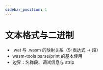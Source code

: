 ```yaml
---
sidebar_position: 1
---
```


# 文本格式与二进制

- .wat 与 .wasm 的映射关系（S-表达式 → 段）
- wasm-tools parse/print 的基本使用
- 边界：名称段、调试信息与 strip
